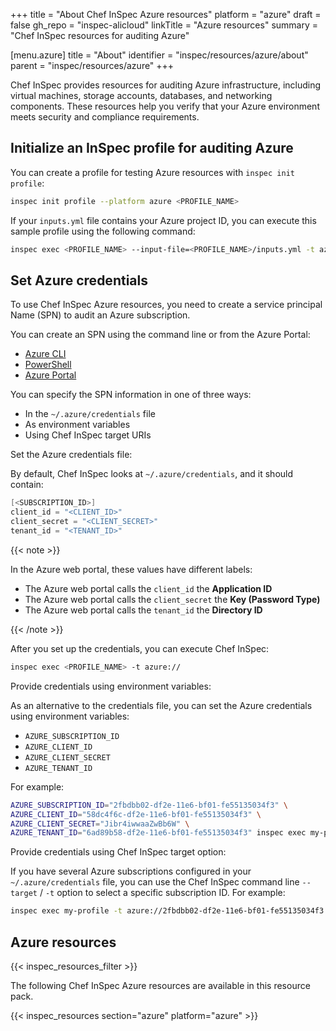 +++
title = "About Chef InSpec Azure resources"
platform = "azure"
draft = false
gh_repo = "inspec-alicloud"
linkTitle = "Azure resources"
summary = "Chef InSpec resources for auditing Azure"

[menu.azure]
title = "About"
identifier = "inspec/resources/azure/about"
parent = "inspec/resources/azure"
+++


Chef InSpec provides resources for auditing Azure infrastructure, including virtual machines, storage accounts, databases, and networking components. These resources help you verify that your Azure environment meets security and compliance requirements.

## Initialize an InSpec profile for auditing Azure

You can create a profile for testing Azure resources with `inspec init profile`:

```bash
inspec init profile --platform azure <PROFILE_NAME>
```

If your `inputs.yml` file contains your Azure project ID, you can execute this sample profile using the following command:

```bash
inspec exec <PROFILE_NAME> --input-file=<PROFILE_NAME>/inputs.yml -t azure://
```

## Set Azure credentials

To use Chef InSpec Azure resources, you need to create a service principal Name (SPN) to audit an Azure subscription.

You can create an SPN using the command line or from the Azure Portal:

- [Azure CLI](https://docs.microsoft.com/en-us/azure/azure-resource-manager/resource-group-authenticate-service-principal-cli)
- [PowerShell](https://docs.microsoft.com/en-us/azure/azure-resource-manager/resource-group-authenticate-service-principal)
- [Azure Portal](https://learn.microsoft.com/en-us/entra/identity-platform/howto-create-service-principal-portal)

You can specify the SPN information in one of three ways:

- In the `~/.azure/credentials` file
- As environment variables
- Using Chef InSpec target URIs

Set the Azure credentials file:

By default, Chef InSpec looks at `~/.azure/credentials`, and it should contain:

```powershell
[<SUBSCRIPTION_ID>]
client_id = "<CLIENT_ID>"
client_secret = "<CLIENT_SECRET>"
tenant_id = "<TENANT_ID>"
```

{{< note >}}

In the Azure web portal, these values have different labels:

- The Azure web portal calls the `client_id` the **Application ID**
- The Azure web portal calls the `client_secret` the **Key (Password Type)**
- The Azure web portal calls the `tenant_id` the **Directory ID**

{{< /note >}}

After you set up the credentials, you can execute Chef InSpec:

```bash
inspec exec <PROFILE_NAME> -t azure://
```

Provide credentials using environment variables:

As an alternative to the credentials file, you can set the Azure credentials using environment variables:

- `AZURE_SUBSCRIPTION_ID`
- `AZURE_CLIENT_ID`
- `AZURE_CLIENT_SECRET`
- `AZURE_TENANT_ID`

For example:

```bash
AZURE_SUBSCRIPTION_ID="2fbdbb02-df2e-11e6-bf01-fe55135034f3" \
AZURE_CLIENT_ID="58dc4f6c-df2e-11e6-bf01-fe55135034f3" \
AZURE_CLIENT_SECRET="Jibr4iwwaaZwBb6W" \
AZURE_TENANT_ID="6ad89b58-df2e-11e6-bf01-fe55135034f3" inspec exec my-profile -t azure://
```

Provide credentials using Chef InSpec target option:

If you have several Azure subscriptions configured in your `~/.azure/credentials` file, you can use the Chef InSpec command line `--target` / `-t` option to select a specific subscription ID. For example:

```bash
inspec exec my-profile -t azure://2fbdbb02-df2e-11e6-bf01-fe55135034f3
```

## Azure resources

{{< inspec_resources_filter >}}

The following Chef InSpec Azure resources are available in this resource pack.

{{< inspec_resources section="azure" platform="azure" >}}
